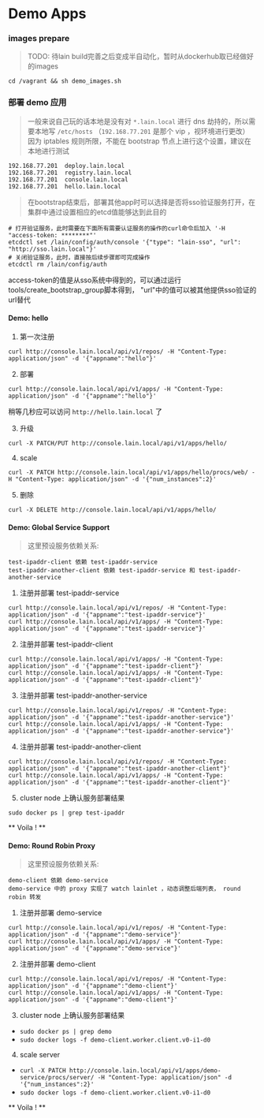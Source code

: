 # Demo Apps

### images prepare

>TODO: 待lain build完善之后变成半自动化，暂时从dockerhub取已经做好的images

```
cd /vagrant && sh demo_images.sh
```

### 部署 demo 应用

>一般来说自己玩的话本地是没有对 `*.lain.local` 进行 dns 劫持的，所以需要本地写 `/etc/hosts` （`192.168.77.201` 是那个 vip ，视环境进行更改）
>因为 iptables 规则所限，不能在 bootstrap 节点上进行这个设置，建议在本地进行测试
```
192.168.77.201  deploy.lain.local
192.168.77.201  registry.lain.local
192.168.77.201  console.lain.local
192.168.77.201  hello.lain.local
```

>在bootstrap结束后，部署其他app时可以选择是否将sso验证服务打开，在集群中通过设置相应的etcd值能够达到此目的
```
# 打开验证服务，此时需要在下面所有需要认证服务的操作的curl命令后加入 '-H "access-token: ********"'
etcdctl set /lain/config/auth/console '{"type": "lain-sso", "url": "http://sso.lain.local"}'
# 关闭验证服务，此时，直接按后续步骤即可完成操作
etcdctl rm /lain/config/auth
```
access-token的值是从sso系统中得到的，可以通过运行tools/create_bootstrap_group脚本得到，
"url"中的值可以被其他提供sso验证的url替代

#### Demo: hello

1. 第一次注册

`curl http://console.lain.local/api/v1/repos/ -H "Content-Type: application/json" -d '{"appname":"hello"}'`

2. 部署

`curl http://console.lain.local/api/v1/apps/ -H "Content-Type: application/json" -d '{"appname":"hello"}'`

稍等几秒应可以访问 `http://hello.lain.local` 了

3. 升级

`curl -X PATCH/PUT http://console.lain.local/api/v1/apps/hello/`

4. scale

`curl -X PATCH http://console.lain.local/api/v1/apps/hello/procs/web/ -H "Content-Type: application/json" -d '{"num_instances":2}'`

5. 删除

`curl -X DELETE http://console.lain.local/api/v1/apps/hello/`

#### Demo: Global Service Support

>这里预设服务依赖关系:
```
test-ipaddr-client 依赖 test-ipaddr-service
test-ipaddr-another-client 依赖 test-ipaddr-service 和 test-ipaddr-another-service
```

1. 注册并部署 test-ipaddr-service

```
curl http://console.lain.local/api/v1/repos/ -H "Content-Type: application/json" -d '{"appname":"test-ipaddr-service"}'
curl http://console.lain.local/api/v1/apps/ -H "Content-Type: application/json" -d '{"appname":"test-ipaddr-service"}'
```

2. 注册并部署 test-ipaddr-client

```
curl http://console.lain.local/api/v1/apps/ -H "Content-Type: application/json" -d '{"appname":"test-ipaddr-client"}'
curl http://console.lain.local/api/v1/apps/ -H "Content-Type: application/json" -d '{"appname":"test-ipaddr-client"}'
```

3. 注册并部署 test-ipaddr-another-service

```
curl http://console.lain.local/api/v1/repos/ -H "Content-Type: application/json" -d '{"appname":"test-ipaddr-another-service"}'
curl http://console.lain.local/api/v1/apps/ -H "Content-Type: application/json" -d '{"appname":"test-ipaddr-another-service"}'
```

4. 注册并部署 test-ipaddr-another-client

```
curl http://console.lain.local/api/v1/repos/ -H "Content-Type: application/json" -d '{"appname":"test-ipaddr-another-client"}'
curl http://console.lain.local/api/v1/apps/ -H "Content-Type: application/json" -d '{"appname":"test-ipaddr-another-client"}'
```

5. cluster node 上确认服务部署结果

`sudo docker ps | grep test-ipaddr`

** Voila ! **

#### Demo: Round Robin Proxy

>这里预设服务依赖关系:
```
demo-client 依赖 demo-service
demo-service 中的 proxy 实现了 watch lainlet ，动态调整后端列表， round robin 转发
```

1.  注册并部署 demo-service

```
curl http://console.lain.local/api/v1/repos/ -H "Content-Type: application/json" -d '{"appname":"demo-service"}'
curl http://console.lain.local/api/v1/apps/ -H "Content-Type: application/json" -d '{"appname":"demo-service"}'
```

2. 注册并部署 demo-client

```
curl http://console.lain.local/api/v1/repos/ -H "Content-Type: application/json" -d '{"appname":"demo-client"}'
curl http://console.lain.local/api/v1/apps/ -H "Content-Type: application/json" -d '{"appname":"demo-client"}'
```

3. cluster node 上确认服务部署结果

- `sudo docker ps | grep demo`
- `sudo docker logs -f demo-client.worker.client.v0-i1-d0`

4. scale server

- `curl -X PATCH http://console.lain.local/api/v1/apps/demo-service/procs/server/ -H "Content-Type: application/json" -d '{"num_instances":2}'`
- `sudo docker logs -f demo-client.worker.client.v0-i1-d0`

** Voila ! **

